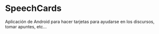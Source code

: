 SpeechCards
===========

Aplicación de Android para hacer tarjetas para ayudarse en los discursos, tomar apuntes, etc...
